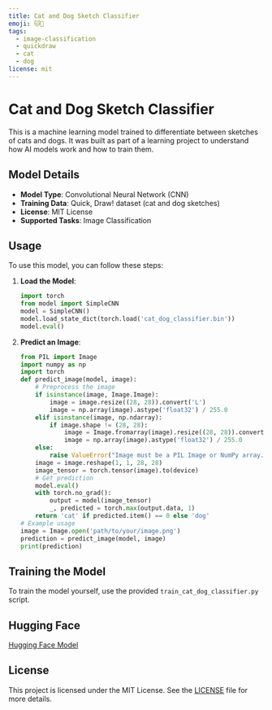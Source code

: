 ```yaml
---
title: Cat and Dog Sketch Classifier
emoji: 🐱🐶
tags:
  - image-classification
  - quickdraw
  - cat
  - dog
license: mit
---
```

# Cat and Dog Sketch Classifier

This is a machine learning model trained to differentiate between sketches of cats and dogs. It was built as part of a learning project to understand how AI models work and how to train them.

## Model Details

- **Model Type**: Convolutional Neural Network (CNN)
- **Training Data**: Quick, Draw! dataset (cat and dog sketches)
- **License**: MIT License
- **Supported Tasks**: Image Classification

## Usage

To use this model, you can follow these steps:

1. **Load the Model**:
    ```python
    import torch
    from model import SimpleCNN
    model = SimpleCNN()
    model.load_state_dict(torch.load('cat_dog_classifier.bin'))
    model.eval()
    ```
2. **Predict an Image**:
    ```python
    from PIL import Image
    import numpy as np
    import torch
    def predict_image(model, image):
        # Preprocess the image
        if isinstance(image, Image.Image):
            image = image.resize((28, 28)).convert('L')
            image = np.array(image).astype('float32') / 255.0
        elif isinstance(image, np.ndarray):
            if image.shape != (28, 28):
                image = Image.fromarray(image).resize((28, 28)).convert('L')
                image = np.array(image).astype('float32') / 255.0
        else:
            raise ValueError("Image must be a PIL Image or NumPy array.")
        image = image.reshape(1, 1, 28, 28)
        image_tensor = torch.tensor(image).to(device)
        # Get prediction
        model.eval()
        with torch.no_grad():
            output = model(image_tensor)
            _, predicted = torch.max(output.data, 1)
        return 'cat' if predicted.item() == 0 else 'dog'
    # Example usage
    image = Image.open('path/to/your/image.png')
    prediction = predict_image(model, image)
    print(prediction)
    ```
## Training the Model

To train the model yourself, use the provided `train_cat_dog_classifier.py` script.

## Hugging Face
[Hugging Face Model](https://huggingface.co/yourusername/your-model-repo)

## License

This project is licensed under the MIT License. See the [LICENSE](LICENSE) file for more details.